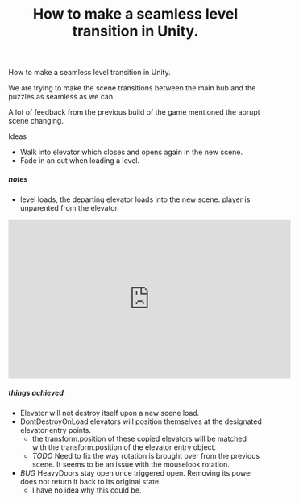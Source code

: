 ﻿---
layout: post
title: "How to make a seamless level transition in Unity."
---
How to make a seamless level transition in Unity.

We are trying to make the scene transitions between the main hub and the puzzles as seamless as we can.

A lot of feedback from the previous build of the game mentioned the abrupt scene changing.

Ideas

- Walk into elevator which closes and opens again in the new scene.
- Fade in an out when loading a level.


##### notes

- level loads, the departing elevator loads into the new scene. player is unparented from the elevator.

<iframe width="560" height="315" src="https://www.youtube.com/embed/3xB1tAUf9gE" frameborder="0" allow="autoplay; encrypted-media" allowfullscreen></iframe>

##### things achieved
- Elevator will not destroy itself upon a new scene load.
- DontDestroyOnLoad elevators will position themselves at the designated elevator entry points.
  - the transform.position of these copied elevators will be matched with the transform.position of the elevator entry object.
  - *TODO* Need to fix the way rotation is brought over from the previous scene. It seems to be an issue with the mouselook rotation.
- *BUG* HeavyDoors stay open once triggered open. Removing its power does not return it back to its original state.
  - I have no idea why this could be.
